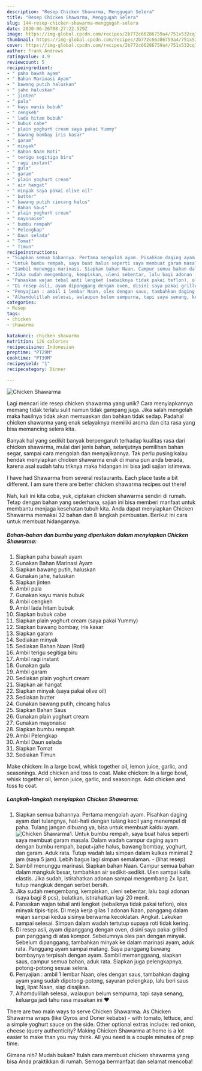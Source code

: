 ```yaml
---
description: "Resep Chicken Shawarma, Menggugah Selera"
title: "Resep Chicken Shawarma, Menggugah Selera"
slug: 144-resep-chicken-shawarma-menggugah-selera
date: 2020-06-26T08:27:22.529Z
image: https://img-global.cpcdn.com/recipes/2b772c66286759a4/751x532cq70/chicken-shawarma-foto-resep-utama.jpg
thumbnail: https://img-global.cpcdn.com/recipes/2b772c66286759a4/751x532cq70/chicken-shawarma-foto-resep-utama.jpg
cover: https://img-global.cpcdn.com/recipes/2b772c66286759a4/751x532cq70/chicken-shawarma-foto-resep-utama.jpg
author: Frank Andrews
ratingvalue: 4.9
reviewcount: 5
recipeingredient:
- " paha bawah ayam"
- " Bahan Marinasi Ayam"
- " bawang putih haluskan"
- " jahe haluskan"
- " jinten"
- " pala"
- " kayu manis bubuk"
- " cengkeh"
- " lada hitam bubuk"
- " bubuk cabe"
- " plain yoghurt cream saya pakai Yummy"
- " bawang bombay iris kasar"
- " garam"
- " minyak"
- " Bahan Naan Roti"
- " terigu segitiga biru"
- " ragi instant"
- " gula"
- " garam"
- " plain yoghurt cream"
- " air hangat"
- " minyak saya pakai olive oil"
- " butter"
- " bawang putih cincang halus"
- " Bahan Saus"
- " plain yoghurt cream"
- " mayonaise"
- " bumbu rempah"
- " Pelengkap"
- " Daun selada"
- " Tomat"
- " Timun"
recipeinstructions:
- "Siapkan semua bahannya. Pertama mengolah ayam. Pisahkan daging ayam dari tulangnya, hati-hati dengan tulang kecil yang menempel di paha. Tulang jangan dibuang ya, bisa untuk membuat kaldu ayam."
- "Untuk bumbu rempah, saya buat halus seperti saya membuat garam masala. Dalam wadah campur daging ayam dengan bumbu rempah, baput+jahe halus, bawang bombay, yoghurt, dan garam. Aduk rata. Tutup wadah lalu simpan dalam kulkas minimal 2 jam (saya 5 jam). Lebih bagus lagi simpan semalaman.             (lihat resep)"
- "Sambil menunggu marinasi. Siapkan bahan Naan. Campur semua bahan dalam mangkuk besar, tambahkan air sedikit-sedikit. Ulen sampai kalis elastis. Jika sudah, istirahatkan adonan sampai mengembang 2x lipat, tutup mangkuk dengan serbet bersih."
- "Jika sudah mengembang, kempiskan, uleni sebentar, lalu bagi adonan (saya bagi 8 pcs), bulatkan, istirahatkan lagi 20 menit."
- "Panaskan wajan tebal anti lengket (sebaiknya tidak pakai teflon), oles minyak tipis-tipis. Di meja kerja gilas 1 adonan Naan, panggang dalam wajan sampai kedua sisinya berwarna kecoklatan. Angkat. Lakukan sampai selesai. Simpan dalam wadah tertutup supaya roti tidak kering."
- "Di resep asli, ayam dipanggang dengan oven, disini saya pakai grilled pan panggang di atas kompor. Sebelumnya oles pan dengan minyak. Sebelum dipanggang, tambahkan minyak ke dalam marinasi ayam, aduk rata. Panggang ayam sampai matang. Saya panggang bawang bombaynya terpisah dengan ayam. Sambil memanggaang, siapkan saus, campur semua bahan, aduk rata. Siapkan juga pelengkapnya, potong-potong sesuai selera."
- "Penyajian : ambil 1 lembar Naan, oles dengan saus, tambahkan daging ayam yang sudah dipotong-potong, sayuran pelengkap, lalu beri saus lagi, lipat Naan, siap disajikan."
- "Alhamdulillah selesai, walaupun belum sempurna, tapi saya senang, keluarga jadi tahu rasa masakan ini ❤️"
categories:
- Resep
tags:
- chicken
- shawarma

katakunci: chicken shawarma 
nutrition: 126 calories
recipecuisine: Indonesian
preptime: "PT29M"
cooktime: "PT39M"
recipeyield: "1"
recipecategory: Dinner

---
```



![Chicken Shawarma](https://img-global.cpcdn.com/recipes/2b772c66286759a4/751x532cq70/chicken-shawarma-foto-resep-utama.jpg)

Lagi mencari ide resep chicken shawarma yang unik? Cara menyiapkannya memang tidak terlalu sulit namun tidak gampang juga. Jika salah mengolah maka hasilnya tidak akan memuaskan dan bahkan tidak sedap. Padahal chicken shawarma yang enak selayaknya memiliki aroma dan cita rasa yang bisa memancing selera kita.

Banyak hal yang sedikit banyak berpengaruh terhadap kualitas rasa dari chicken shawarma, mulai dari jenis bahan, selanjutnya pemilihan bahan segar, sampai cara mengolah dan menyajikannya. Tak perlu pusing kalau hendak menyiapkan chicken shawarma enak di mana pun anda berada, karena asal sudah tahu triknya maka hidangan ini bisa jadi sajian istimewa.

I have had Shawarma from several restaurants. Each place taste a bit different. I am sure there are better chicken shawarma recipes out there!


Nah, kali ini kita coba, yuk, ciptakan chicken shawarma sendiri di rumah. Tetap dengan bahan yang sederhana, sajian ini bisa memberi manfaat untuk membantu menjaga kesehatan tubuh kita. Anda dapat menyiapkan Chicken Shawarma memakai 32 bahan dan 8 langkah pembuatan. Berikut ini cara untuk membuat hidangannya.

<!--inarticleads1-->

##### Bahan-bahan dan bumbu yang diperlukan dalam menyiapkan Chicken Shawarma:

1. Siapkan  paha bawah ayam
1. Gunakan  Bahan Marinasi Ayam
1. Siapkan  bawang putih, haluskan
1. Gunakan  jahe, haluskan
1. Siapkan  jinten
1. Ambil  pala
1. Gunakan  kayu manis bubuk
1. Ambil  cengkeh
1. Ambil  lada hitam bubuk
1. Siapkan  bubuk cabe
1. Siapkan  plain yoghurt cream (saya pakai Yummy)
1. Siapkan  bawang bombay, iris kasar
1. Siapkan  garam
1. Sediakan  minyak
1. Sediakan  Bahan Naan (Roti)
1. Ambil  terigu segitiga biru
1. Ambil  ragi instant
1. Gunakan  gula
1. Ambil  garam
1. Sediakan  plain yoghurt cream
1. Siapkan  air hangat
1. Siapkan  minyak (saya pakai olive oil)
1. Sediakan  butter
1. Gunakan  bawang putih, cincang halus
1. Siapkan  Bahan Saus
1. Gunakan  plain yoghurt cream
1. Gunakan  mayonaise
1. Siapkan  bumbu rempah
1. Ambil  Pelengkap
1. Ambil  Daun selada
1. Siapkan  Tomat
1. Sediakan  Timun


Make chicken: In a large bowl, whisk together oil, lemon juice, garlic, and seasonings. Add chicken and toss to coat. Make chicken: In a large bowl, whisk together oil, lemon juice, garlic, and seasonings. Add chicken and toss to coat. 

<!--inarticleads2-->

##### Langkah-langkah menyiapkan Chicken Shawarma:

1. Siapkan semua bahannya. Pertama mengolah ayam. Pisahkan daging ayam dari tulangnya, hati-hati dengan tulang kecil yang menempel di paha. Tulang jangan dibuang ya, bisa untuk membuat kaldu ayam.
<img src="//assets-global.cpcdn.com/assets/icons/button_play-2c75c40dde080a61004c1f40b05d8f140eaff45d7e9e6481dc71c63d2e7c4909.png" alt="Chicken Shawarma">1. Untuk bumbu rempah, saya buat halus seperti saya membuat garam masala. Dalam wadah campur daging ayam dengan bumbu rempah, baput+jahe halus, bawang bombay, yoghurt, dan garam. Aduk rata. Tutup wadah lalu simpan dalam kulkas minimal 2 jam (saya 5 jam). Lebih bagus lagi simpan semalaman. -             (lihat resep)
1. Sambil menunggu marinasi. Siapkan bahan Naan. Campur semua bahan dalam mangkuk besar, tambahkan air sedikit-sedikit. Ulen sampai kalis elastis. Jika sudah, istirahatkan adonan sampai mengembang 2x lipat, tutup mangkuk dengan serbet bersih.
1. Jika sudah mengembang, kempiskan, uleni sebentar, lalu bagi adonan (saya bagi 8 pcs), bulatkan, istirahatkan lagi 20 menit.
1. Panaskan wajan tebal anti lengket (sebaiknya tidak pakai teflon), oles minyak tipis-tipis. Di meja kerja gilas 1 adonan Naan, panggang dalam wajan sampai kedua sisinya berwarna kecoklatan. Angkat. Lakukan sampai selesai. Simpan dalam wadah tertutup supaya roti tidak kering.
1. Di resep asli, ayam dipanggang dengan oven, disini saya pakai grilled pan panggang di atas kompor. Sebelumnya oles pan dengan minyak. Sebelum dipanggang, tambahkan minyak ke dalam marinasi ayam, aduk rata. Panggang ayam sampai matang. Saya panggang bawang bombaynya terpisah dengan ayam. Sambil memanggaang, siapkan saus, campur semua bahan, aduk rata. Siapkan juga pelengkapnya, potong-potong sesuai selera.
1. Penyajian : ambil 1 lembar Naan, oles dengan saus, tambahkan daging ayam yang sudah dipotong-potong, sayuran pelengkap, lalu beri saus lagi, lipat Naan, siap disajikan.
1. Alhamdulillah selesai, walaupun belum sempurna, tapi saya senang, keluarga jadi tahu rasa masakan ini ❤️


There are two main ways to serve Chicken Shawarma. As Chicken Shawarma wraps (like Gyros and Doner kebabs) - with tomato, lettuce, and a simple yoghurt sauce on the side. Other optional extras include: red onion, cheese (query authenticity? Making Chicken Shawarma at home is a lot easier to make than you may think. All you need is a couple minutes of prep time. 

Gimana nih? Mudah bukan? Itulah cara membuat chicken shawarma yang bisa Anda praktikkan di rumah. Semoga bermanfaat dan selamat mencoba!
